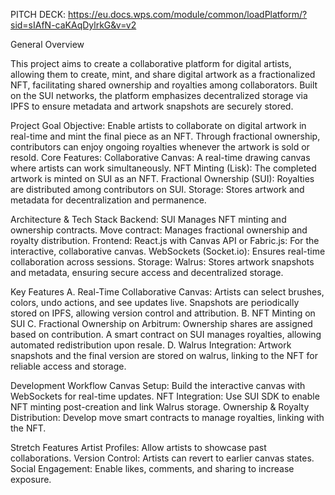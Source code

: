 

PITCH DECK: https://eu.docs.wps.com/module/common/loadPlatform/?sid=sIAfN-caKAqDylrkG&v=v2



General Overview

This project aims to create a collaborative platform for digital artists, allowing them to create, mint, and share digital artwork as a fractionalized NFT, facilitating shared ownership and royalties among collaborators. Built on the SUI networks, the platform emphasizes decentralized storage via IPFS to ensure metadata and artwork snapshots are securely stored.

Project Goal
Objective: Enable artists to collaborate on digital artwork in real-time and mint the final piece as an NFT. Through fractional ownership, contributors can enjoy ongoing royalties whenever the artwork is sold or resold. Core Features: Collaborative Canvas: A real-time drawing canvas where artists can work simultaneously. NFT Minting (Lisk): The completed artwork is minted on SUI as an NFT. Fractional Ownership (SUI): Royalties are distributed among contributors on SUI.  Storage: Stores artwork and metadata for decentralization and permanence.

Architecture & Tech Stack
Backend: SUI Manages NFT minting and ownership contracts. Move contract: Manages fractional ownership and royalty distribution. Frontend: React.js with Canvas API or Fabric.js: For the interactive, collaborative canvas. WebSockets (Socket.io): Ensures real-time collaboration across sessions. Storage: Walrus: Stores artwork snapshots and metadata, ensuring secure access and decentralized storage.

Key Features
A. Real-Time Collaborative Canvas: Artists can select brushes, colors, undo actions, and see updates live. Snapshots are periodically stored on IPFS, allowing version control and attribution. 
B. NFT Minting on SUI 
C. Fractional Ownership on Arbitrum: Ownership shares are assigned based on contribution. A smart contract on SUI manages royalties, allowing automated redistribution upon resale.
D. Walrus Integration: Artwork snapshots and the final version are stored on walrus, linking to the NFT for reliable access and storage.

Development Workflow
Canvas Setup: Build the interactive canvas with WebSockets for real-time updates. NFT Integration: Use SUI SDK to enable NFT minting post-creation and link Walrus storage. Ownership & Royalty Distribution: Develop move smart contracts to manage royalties, linking with the NFT. 

Stretch Features
Artist Profiles: Allow artists to showcase past collaborations. Version Control: Artists can revert to earlier canvas states. Social Engagement: Enable likes, comments, and sharing to increase exposure.

